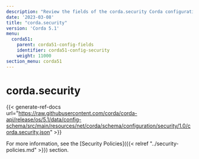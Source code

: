 ```yaml
---
description: "Review the fields of the corda.security Corda configuration section."
date: '2023-03-08'
title: "corda.security"
version: 'Corda 5.1'
menu:
  corda51:
    parent: corda51-config-fields
    identifier: corda51-config-security
    weight: 11000
section_menu: corda51
---
```

# corda.security

{{< generate-ref-docs url="https://raw.githubusercontent.com/corda/corda-api/release/os/5.1/data/config-schema/src/main/resources/net/corda/schema/configuration/security/1.0/corda.security.json" >}}

For more information, see the [Security Policies]({{< relref "../security-policies.md" >}}) section.
